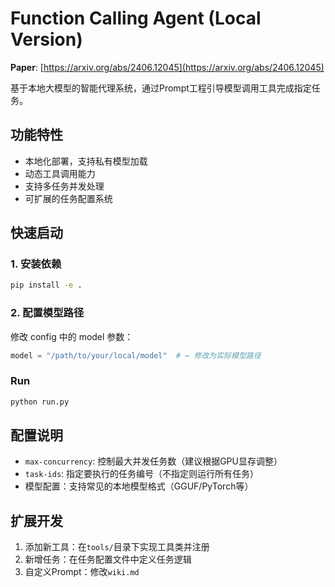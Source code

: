 # Function Calling Agent (Local Version)

**Paper**: [https://arxiv.org/abs/2406.12045](https://arxiv.org/abs/2406.12045)

基于本地大模型的智能代理系统，通过Prompt工程引导模型调用工具完成指定任务。

## 功能特性
- 本地化部署，支持私有模型加载
- 动态工具调用能力
- 支持多任务并发处理
- 可扩展的任务配置系统

## 快速启动

### 1. 安装依赖
```bash
pip install -e .
```

### 2. 配置模型路径
修改 config 中的 model 参数：
```python
model = "/path/to/your/local/model"  # ← 修改为实际模型路径
```

### Run
```bash
python run.py 
```

## 配置说明
- `max-concurrency`: 控制最大并发任务数（建议根据GPU显存调整）
- `task-ids`: 指定要执行的任务编号（不指定则运行所有任务）
- 模型配置：支持常见的本地模型格式（GGUF/PyTorch等）

## 扩展开发
1. 添加新工具：在`tools/`目录下实现工具类并注册
2. 新增任务：在任务配置文件中定义任务逻辑
3. 自定义Prompt：修改`wiki.md`
